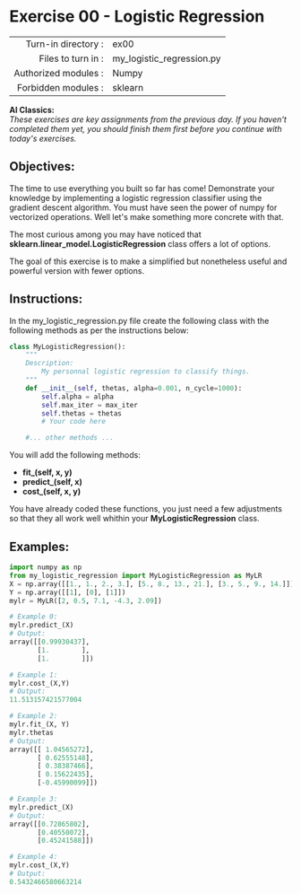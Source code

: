  # Exercise 00 - Logistic Regression

|                         |                         |
| -----------------------:| ----------------------- |
|   Turn-in directory :   |  ex00                   |
|   Files to turn in :    |  my_logistic_regression.py             |
|   Authorized modules :  |  Numpy              |
|   Forbidden modules :   |  sklearn            |

**AI Classics:**  
*These exercises are key assignments from the previous day. If you haven't completed them yet, you should finish them first before you continue with today's exercises.*

## Objectives:
The time to use everything you built so far has come! Demonstrate your knowledge by implementing a logistic regression classifier using the gradient descent algorithm.
You must have seen the power of numpy for vectorized operations. Well let's make something more concrete with that.

The most curious among you may have noticed that **sklearn.linear_model.LogisticRegression** class offers a lot of options.

The goal of this exercise is to make a simplified but nonetheless useful and powerful version with fewer options.

## Instructions:
In the my_logistic_regression.py file create the following class with the following methods as per the instructions below:
```python
class MyLogisticRegression():
	"""
	Description:
		My personnal logistic regression to classify things.
	"""
    def __init__(self, thetas, alpha=0.001, n_cycle=1000):
        self.alpha = alpha
        self.max_iter = max_iter
        self.thetas = thetas
        # Your code here

	#... other methods ...
```
You will add the following methods:
- **fit_(self, x, y)**
- **predict_(self, x)** 
- **cost_(self, x, y)**

You have already coded these functions, you just need a few adjustments so that they all work well whithin your **MyLogisticRegression** class.

## Examples:
```python
import numpy as np
from my_logistic_regression import MyLogisticRegression as MyLR
X = np.array([[1., 1., 2., 3.], [5., 8., 13., 21.], [3., 5., 9., 14.]])
Y = np.array([[1], [0], [1]])
mylr = MyLR([2, 0.5, 7.1, -4.3, 2.09])

# Example 0:
mylr.predict_(X)
# Output:
array([[0.99930437],
       [1.        ],
       [1.        ]])

# Example 1:
mylr.cost_(X,Y)
# Output:
11.513157421577004

# Example 2:
mylr.fit_(X, Y)
mylr.thetas
# Output:
array([[ 1.04565272],
       [ 0.62555148],
       [ 0.38387466],
       [ 0.15622435],
       [-0.45990099]])

# Example 3:
mylr.predict_(X)
# Output:
array([[0.72865802],
       [0.40550072],
       [0.45241588]])

# Example 4:
mylr.cost_(X,Y)
# Output:
0.5432466580663214
```